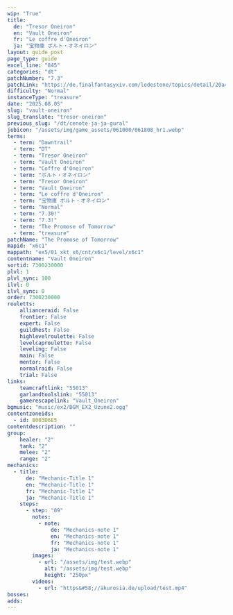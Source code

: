 ```yaml
---
wip: "True"
title:
  de: "Tresor Oneiron"
  en: "Vault Oneiron"
  fr: "Le coffre d'Oneiron"
  ja: "宝物庫 ボルト・オネイロン"
layout: guide_post
page_type: guide
excel_line: "845"
categories: "dt"
patchNumber: "7.3"
patchLink: "https://de.finalfantasyxiv.com/lodestone/topics/detail/20a4ee7db3718a9ad232eb88b46812d27d717996"
difficulty: "Normal"
instanceType: "treasure"
date: "2025.08.05"
slug: "vault-oneiron"
slug_translate: "tresor-oneiron"
previous_slug: "/dt/cenote-ja-ja-gural"
jobicon: "/assets/img/game_assets/061000/061808_hr1.webp"
terms:
  - term: "Dawntrail"
  - term: "DT"
  - term: "Tresor Oneiron"
  - term: "Vault Oneiron"
  - term: "Coffre d'Oneiron"
  - term: "ボルト・オネイロン"
  - term: "Tresor Oneiron"
  - term: "Vault Oneiron"
  - term: "Le coffre d'Oneiron"
  - term: "宝物庫 ボルト・オネイロン"
  - term: "Normal"
  - term: "7.30!"
  - term: "7.3!"
  - term: "The Promose of Tomorrow"
  - term: "treasure"
patchName: "The Promose of Tomorrow"
mapid: "x6c1"
mappath: "ex5/01_xkt_x6/cnt/x6c1/level/x6c1"
contentname: "Vault Oneiron"
sortid: 7300230000
plvl: 1
plvl_sync: 100
ilvl: 0
ilvl_sync: 0
order: 7300230000
rouletts:
    allianceraid: False
    frontier: False
    expert: False
    guildhest: False
    highlevelroulette: False
    levelcaproulette: False
    leveling: False
    main: False
    mentor: False
    normalraid: False
    trial: False
links:
    teamcraftlink: "55013"
    garlandtoolslink: "55013"
    gamerescapelink: "Vault_Oneiron"
bgmusic: "music/ex2/BGM_EX2_Uzune2.ogg"
contentzoneids:
  - id: 8003D6E5
contentdescription: ""
group:
    healer: "2"
    tank: "2"
    melee: "2"
    range: "2"
mechanics:
  - title:
      de: "Mechanic-Title 1"
      en: "Mechanic-Title 1"
      fr: "Mechanic-Title 1"
      ja: "Mechanic-Title 1"
    steps:
      - step: "09"
        notes:
          - note:
              de: "Mechanics-note 1"
              en: "Mechanics-note 1"
              fr: "Mechanics-note 1"
              ja: "Mechanics-note 1"
        images:
          - url: "/assets/img/test.webp"
            alt: "/assets/img/test.webp"
            height: "250px"
        videos:
          - url: "https&#58;//akurosia.de/upload/test.mp4"
bosses:
adds:
---
```

